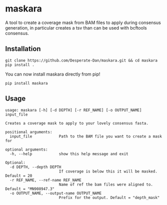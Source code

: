 # maskara
A tool to create a coverage mask from BAM files to apply during consensus generation, in particular creates a tsv than can be used with bcftools consensus.
## Installation
```
git clone https://github.com/Desperate-Dan/maskara.git && cd maskara
pip install .
```

You can now install maskara directly from pip!

```
pip install maskara
```
## Usage
```
usage: maskara [-h] [-d DEPTH] [-r REF_NAME] [-o OUTPUT_NAME] input_file

Creates a coverage mask to apply to your lovely consensus fasta.

positional arguments:
  input_file            Path to the BAM file you want to create a mask for

optional arguments:
  -h, --help            show this help message and exit

Optional:
  -d DEPTH, --depth DEPTH
                        If coverage is below this it will be masked. Default = 20
  -r REF_NAME, --ref-name REF_NAME
                        Name of ref the bam files were aligned to. Default = "MN908947.3"
  -o OUTPUT_NAME, --output-name OUTPUT_NAME
                        Prefix for the output. Default = "depth_mask"
```
